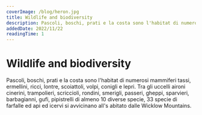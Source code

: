 ```yaml
---
coverImage: /blog/heron.jpg
title: Wildlife and biodiversity
description: Pascoli, boschi, prati e la costa sono l'habitat di numerosi mammiferi tassi, ermellini, ricci, lontre, scoiattoli, volpi, conigli e lepri. Tra gli uccelli aironi cinerini, trampolieri, scriccioli, rondini, smerigli, passeri, gheppi, sparvieri, barbagianni, gufi, pipistrelli di almeno 10 diverse specie, 33 specie di farfalle ed api ed icervi si avvicinano all's abitato dalle Wicklow Mountains.
addedDate: 2022/11/22
readingTime: 1
---
```


# Wildlife and biodiversity

Pascoli, boschi, prati e la costa sono l'habitat di numerosi mammiferi tassi, ermellini, ricci, lontre, scoiattoli, volpi, conigli e lepri. Tra gli uccelli aironi cinerini, trampolieri, scriccioli, rondini, smerigli, passeri, gheppi, sparvieri, barbagianni, gufi, pipistrelli di almeno 10 diverse specie, 33 specie di farfalle ed api ed icervi si avvicinano all's abitato dalle Wicklow Mountains.


